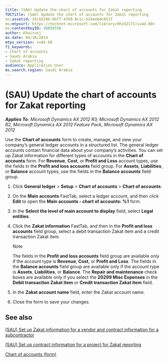 ```yaml
---
title: (SAU) Update the chart of accounts for Zakat reporting
TOCTitle: (SAU) Update the chart of accounts for Zakat reporting
ms:assetid: 34cb529b-bbf7-4769-8c1c-b24eebdc651f
ms:mtpsurl: https://technet.microsoft.com/library/Hh242171(v=AX.60)
ms:contentKeyID: 36056556
author: Khairunj
ms.date: 04/18/2014
mtps_version: v=AX.60
f1_keywords:
- chart of accounts
- Saudi Arabia
- Zakat reporting
audience: Application User
ms.search.region: Saudi Arabia
---
```


# (SAU) Update the chart of accounts for Zakat reporting 


_**Applies To:** Microsoft Dynamics AX 2012 R3, Microsoft Dynamics AX 2012 R2, Microsoft Dynamics AX 2012 Feature Pack, Microsoft Dynamics AX 2012_

Use the **Chart of accounts** form to create, manage, and view your company’s general ledger accounts in a structured list. The general ledger accounts contain financial data about your company’s activities. You can set up Zakat information for different types of accounts in the **Chart of accounts** form. For **Revenue**, **Cost**, or **Profit and Loss** account types, use the fields in the **Profit and loss accounts** field group. For **Assets**, **Liabilities**, or **Balance** account types, use the fields in the **Balance accounts** field group.

1.  Click **General ledger** \> **Setup** \> **Chart of accounts** \> **Chart of accounts**.

2.  On the **Main accounts** FastTab, select a ledger account, and then click **Edit** to open the **Main accounts - chart of accounts: %1** form.

3.  In the **Select the level of main account to display** field, select **Legal entities**.

4.  Click the **Zakat information** FastTab, and then in the **Profit and loss accounts** field group, select a debit transaction Zakat item and a credit transaction Zakat item.
    

    > [!NOTE]
    > <P>The fields in the <STRONG>Profit and loss accounts</STRONG> field group are available only if the account type is <STRONG>Revenue</STRONG>, <STRONG>Cost</STRONG>, or <STRONG>Profit and Loss</STRONG>. The fields in the <STRONG>Balance accounts</STRONG> field group are available only if the account type is <STRONG>Assets</STRONG>, <STRONG>Liabilities</STRONG>, or <STRONG>Balance</STRONG>. The <STRONG>Repair and maintenance</STRONG> check boxes are available only if you select the <STRONG>20299 Misc Expenses</STRONG> in the <STRONG>Debit transaction Zakat item</STRONG> or <STRONG>Credit transaction Zakat item</STRONG> field.</P>



5.  In the **Zakat account name** field, enter the Zakat account name.

6.  Close the form to save your changes.

## See also

[(SAU) Set up Zakat information for a vendor and contract information for a subcontractor](sau-set-up-zakat-information-for-a-vendor-and-contract-information-for-a-subcontractor.md)

[(SAU) Set up contract information for a project for Zakat reporting](sau-set-up-contract-information-for-a-project-for-zakat-reporting.md)

[Chart of accounts (form)](https://technet.microsoft.com/library/aa618234\(v=ax.60\))

  


